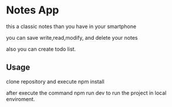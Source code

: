 # Notes App

this a classic notes than you have in your smartphone

you can save write,read,modify, and delete your notes

also you can create todo list.

## Usage

clone repository and execute npm install

after execute the command npm run dev to run the project in local enviroment.  